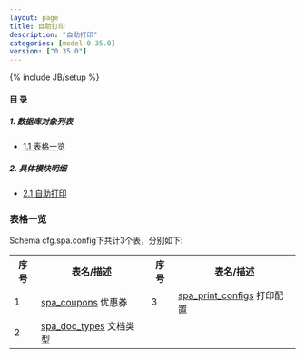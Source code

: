 ```yaml
---
layout: page
title: 自助打印 
description: "自助打印"
categories: [model-0.35.0]
version: ["0.35.0"]
---
```

{% include JB/setup %}

#### 目 录

##### 1. 数据库对象列表
  * [1.1 表格一览](index.html#表格一览)

##### 2. 具体模块明细
* [2.1 自助打印](/model/cfg/spa.config/all.html)

### 表格一览
Schema cfg.spa.config下共计3个表，分别如下:

<table class="table table-bordered table-striped table-condensed">
  <tr>
    <th class="info_header text-center">序号</th>
    <th class="info_header">表名/描述</th>
    <th class="info_header text-center">序号</th>
    <th class="info_header">表名/描述</th>
  </tr>
  <tr>
    <td>1</td>
    <td><a href="/model/cfg/spa.config/all.html#表格-spa_coupons-优惠券">spa_coupons</a> 优惠券</td>
    <td>3</td>
    <td><a href="/model/cfg/spa.config/all.html#表格-spa_print_configs-打印配置">spa_print_configs</a> 打印配置</td>
  </tr>
  <tr>
    <td>2</td>
    <td><a href="/model/cfg/spa.config/all.html#表格-spa_doc_types-文档类型">spa_doc_types</a> 文档类型</td>
    <td></td>
    <td></td>
  </tr>
</table>


